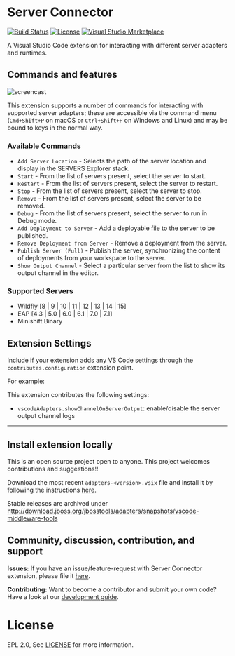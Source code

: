 # Server Connector

[![Build Status](https://travis-ci.org/redhat-developer/vscode-server-connector.svg?branch=master)](https://travis-ci.org/redhat-developer/vscode-server-connector)
[![License](https://img.shields.io/badge/license-EPLv2.0-brightgreen.svg)](https://github.com/redhat-developer/vscode-server-connector/blob/master/README.md)
[![Visual Studio Marketplace](https://vsmarketplacebadge.apphb.com/version/redhat.vscode-server-connector.svg)](https://marketplace.visualstudio.com/items?itemName=redhat.vscode-server-connector)

A Visual Studio Code extension for interacting with different server adapters and runtimes.

## Commands and features

![ screencast ](https://raw.githubusercontent.com/redhat-developer/vscode-server-connector/master/images/vscode-adapters.gif)

This extension supports a number of commands for interacting with supported server adapters; these are accessible via the command menu (`Cmd+Shift+P` on macOS or `Ctrl+Shift+P` on Windows and Linux) and may be bound to keys in the normal way.

### Available Commands

   * `Add Server Location` - Selects the path of the server location and display in the SERVERS Explorer stack.
   * `Start` - From the list of servers present, select the server to start.
   * `Restart` - From the list of servers present, select the server to restart.
   * `Stop` - From the list of servers present, select the server to stop.
   * `Remove` - From the list of servers present, select the server to be removed.
   * `Debug` - From the list of servers present, select the server to run in Debug mode.
   * `Add Deployment to Server` - Add a deployable file to the server to be published.
   * `Remove Deployment from Server` - Remove a deployment from the server.
   * `Publish Server (Full)` - Publish the server, synchronizing the content of deployments from your workspace to the server.
   * `Show Output Channel` - Select a particular server from the list to show its output channel in the editor.

### Supported Servers
   * Wildfly [8 | 9 | 10 | 11 | 12 | 13 | 14 | 15]
   * EAP [4.3 | 5.0 | 6.0 | 6.1 | 7.0 | 7.1]
   * Minishift Binary

## Extension Settings

Include if your extension adds any VS Code settings through the `contributes.configuration` extension point.

For example:

This extension contributes the following settings:

* `vscodeAdapters.showChannelOnServerOutput`: enable/disable the server output channel logs

-----------------------------------------------------------------------------------------------------------
## Install extension locally
This is an open source project open to anyone. This project welcomes contributions and suggestions!!

Download the most recent `adapters-<version>.vsix` file and install it by following the instructions [here](https://code.visualstudio.com/docs/editor/extension-gallery#_install-from-a-vsix). 

Stable releases are archived under http://download.jboss.org/jbosstools/adapters/snapshots/vscode-middleware-tools

## Community, discussion, contribution, and support

**Issues:** If you have an issue/feature-request with Server Connector extension, please file it [here](https://github.com/redhat-developer/vscode-server-connector/issues).

**Contributing:** Want to become a contributor and submit your own code? Have a look at our [development guide](https://github.com/redhat-developer/vscode-server-connector/blob/master/CONTRIBUTING.md).

License
=======
EPL 2.0, See [LICENSE](LICENSE) for more information.
